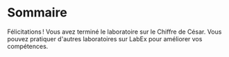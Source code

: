 # Sommaire

Félicitations ! Vous avez terminé le laboratoire sur le Chiffre de César. Vous pouvez pratiquer d'autres laboratoires sur LabEx pour améliorer vos compétences.
